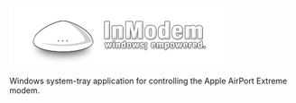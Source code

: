 

![InModem logo and header](headers/inmodem.png)

Windows system-tray application for controlling the Apple AirPort Extreme modem.

